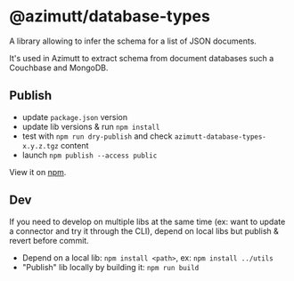 # @azimutt/database-types

A library allowing to infer the schema for a list of JSON documents.

It's used in Azimutt to extract schema from document databases such a Couchbase and MongoDB.

## Publish

- update `package.json` version
- update lib versions & run `npm install`
- test with `npm run dry-publish` and check `azimutt-database-types-x.y.z.tgz` content
- launch `npm publish --access public`

View it on [npm](https://www.npmjs.com/package/@azimutt/database-types).

## Dev

If you need to develop on multiple libs at the same time (ex: want to update a connector and try it through the CLI), depend on local libs but publish & revert before commit.

- Depend on a local lib: `npm install <path>`, ex: `npm install ../utils`
- "Publish" lib locally by building it: `npm run build`
